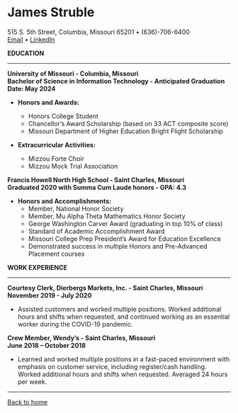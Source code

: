 # James Struble  
515 S. 5th Street, Columbia, Missouri 65201 • (636)-706-6400  
[Email](mailto:jas2hf@umsystem.edu) • [LinkedIn](https://www.linkedin.com/in/james-struble/)

**EDUCATION**
- - -
**University of Missouri - Columbia, Missouri  
Bachelor of Science in Information Technology - Anticipated Graduation Date: May 2024** 

* **Honors and Awards:**
  * Honors College Student
  * Chancellor’s Award Scholarship (based on 33 ACT composite score)
  * Missouri Department of Higher Education Bright Flight Scholarship
  
* **Extracurricular Activities:**
  * Mizzou Forte Choir
  * Mizzou Mock Trial Association

**Francis Howell North High School - Saint Charles, Missouri  
Graduated 2020 with Summa Cum Laude honors - GPA: 4.3**  

* **Honors and Accomplishments:**
  * Member, National Honor Society
  * Member, Mu Alpha Theta Mathematics Honor Society
  * George Washington Carver Award (graduating in top 10% of class)
  * Standard of Academic Accomplishment Award
  * Missouri College Prep President’s Award for Education Excellence
  * Demonstrated success in multiple Honors and Pre-Advanced Placement courses

**WORK EXPERIENCE**
- - -
**Courtesy Clerk, Dierbergs Markets, Inc. - Saint Charles, Missouri  
November 2019 - July 2020**
* Assisted customers and worked multiple positions. Worked additional hours and shifts when requested, and continued working as an essential worker during the COVID-19 pandemic.

**Crew Member, Wendy’s - Saint Charles, Missouri  
June 2018 – October 2018**
* Learned and worked multiple positions in a fast-paced environment with emphasis on customer service, including register/cash handling.  Worked additional hours and shifts when requested.  Averaged 24 hours per week.
- - -
[Back to home](https://github.com/james-struble/it-1000-midterm/blob/507986f37ee4f584b793b65c5b446a0d82820054/README.md)
